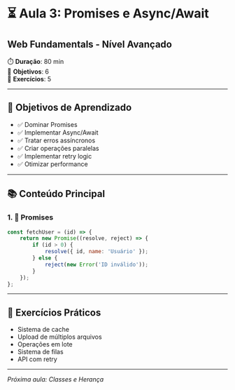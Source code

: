 # ⏳ Aula 3: Promises e Async/Await
## Web Fundamentals - Nível Avançado

⏱️ **Duração**: 80 min  
🎯 **Objetivos**: 6  
🧪 **Exercícios**: 5  

---

## 🎯 Objetivos de Aprendizado
- ✅ Dominar Promises
- ✅ Implementar Async/Await
- ✅ Tratar erros assíncronos
- ✅ Criar operações paralelas
- ✅ Implementar retry logic
- ✅ Otimizar performance

---

## 📚 Conteúdo Principal

### 1. 🌟 Promises
```javascript
const fetchUser = (id) => {
    return new Promise((resolve, reject) => {
        if (id > 0) {
            resolve({ id, name: 'Usuário' });
        } else {
            reject(new Error('ID inválido'));
        }
    });
};
```

---

## 🧪 Exercícios Práticos
- Sistema de cache
- Upload de múltiplos arquivos
- Operações em lote
- Sistema de filas
- API com retry

---

*Próxima aula: Classes e Herança*
